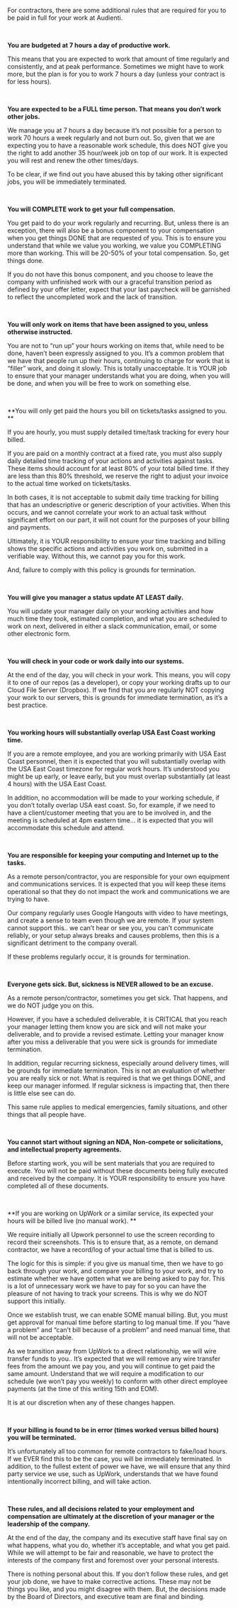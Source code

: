 For contractors, there are some additional rules that are required for you to be
paid in full for your work at Audienti.

 

**You are budgeted at 7 hours a day of productive work.**

This means that you are expected to work that amount of time regularly and
consistently, and at peak performance. Sometimes we might have to work more, but
the plan is for you to work 7 hours a day (unless your contract is for less
hours).

 

**You are expected to be a FULL time person. That means you don’t work other
jobs.**

We manage you at 7 hours a day because it’s not possible for a person to work 70
hours a week regularly and not burn out. So, given that we are expecting you to
have a reasonable work schedule, this does NOT give you the right to add another
35 hour/week job on top of our work. It is expected you will rest and renew the
other times/days.

To be clear, if we find out you have abused this by taking other significant
jobs, you will be immediately terminated.

 

**You will COMPLETE work to get your full compensation.**

You get paid to do your work regularly and recurring. But, unless there is an
exception, there will also be a bonus component to your compensation when you
get things DONE that are requested of you. This is to ensure you understand that
while we value you working, we value you COMPLETING more than working. This will
be 20-50% of your total compensation. So, get things done.

If you do not have this bonus component, and you choose to leave the company
with unfinished work with our a graceful transition period as defined by your
offer letter, expect that your last paycheck will be garnished to reflect the
uncompleted work and the lack of transition.

 

**You will only work on items that have been assigned to you, unless otherwise
instructed.**

You are not to “run up” your hours working on items that, while need to be done,
haven’t been expressly assigned to you. It’s a common problem that we have that
people run up their hours, continuing to charge for work that is “filler” work,
and doing it slowly. This is totally unacceptable. It is YOUR job to ensure that
your manager understands what you are doing, when you will be done, and when you
will be free to work on something else.

 

**You will only get paid the hours you bill on tickets/tasks assigned to you. **

If you are hourly, you must supply detailed time/task tracking for every hour
billed.

If you are paid on a monthly contract at a fixed rate, you must also supply
daily detailed time tracking of your actions and activities against tasks.
These items should account for at least 80% of your total billed time.  If they
are less than this 80% threshold, we reserve the right to adjust your invoice to
the actual time worked on tickets/tasks.

In both cases, it is not acceptable to submit daily time tracking for billing
that has an undescriptive or generic description of your activities. When this
occurs, and we cannot correlate your work to an actual task without significant
effort on our part, it will not count for the purposes of your billing and
payments.

Ultimately, it is YOUR responsibility to ensure your time tracking and billing
shows the specific actions and activities you work on, submitted in a verifiable
way. Without this, we cannot pay you for this work.

And, failure to comply with this policy is grounds for termination.

 

**You will give you manager a status update AT LEAST daily.**

You will update your manager daily on your working activities and how much time
they took, estimated completion, and what you are scheduled to work on next,
delivered in either a slack communication, email, or some other electronic form.

 

**You will check in your code or work daily into our systems.**

At the end of the day, you will check in your work. This means, you will copy it
to one of our repos (as a developer), or copy your working drafts up to our
Cloud File Server (Dropbox). If we find that you are regularly NOT copying your
work to our servers, this is grounds for immediate termination, as it’s a best
practice.

 

**You working hours will substantially overlap USA East Coast working time.**

If you are a remote employee, and you are working primarily with USA East Coast
personnel, then it is expected that you will substantially overlap with the USA
East Coast timezone for regular work hours. It’s understood you might be up
early, or leave early, but you must overlap substantially (at least 4 hours)
with the USA East Coast.

In addition, no accommodation will be made to your working schedule, if you
don’t totally overlap USA east coast. So, for example, if we need to have a
client/customer meeting that you are to be involved in, and the meeting is
scheduled at 4pm eastern time… it is expected that you will accommodate this
schedule and attend.

 

**You are responsible for keeping your computing and Internet up to the tasks.**

As a remote person/contractor, you are responsible for your own equipment and
communications services. It is expected that you will keep these items
operational so that they do not impact the work and communications we are trying
to have.

Our company regularly uses Google Hangouts with video to have meetings, and
create a sense to team even though we are remote. If your system cannot support
this.. we can’t hear or see you, you can’t communicate reliably, or your setup
always breaks and causes problems, then this is a significant detriment to the
company overall.

If these problems regularly occur, it is grounds for termination.

 

**Everyone gets sick. But, sickness is NEVER allowed to be an excuse.**

As a remote person/contractor, sometimes you get sick. That happens, and we do
NOT judge you on this.

However, if you have a scheduled deliverable, it is CRITICAL that you reach your
manager letting them know you are sick and will not make your deliverable, and
to provide a revised estimate. Letting your manager know after you miss a
deliverable that you were sick is grounds for immediate termination.

In addition, regular recurring sickness, especially around delivery times, will
be grounds for immediate termination. This is not an evaluation of whether you
are really sick or not. What is required is that we get things DONE, and keep
our manager informed. If regular sickness is impacting that, then there is
little else see can do.

This same rule applies to medical emergencies, family situations, and other
things that all people have.

 

**You cannot start without signing an NDA, Non-compete or solicitations, and
intellectual property agreements.**

Before starting work, you will be sent materials that you are required to
execute. You will not be paid without these documents being fully executed and
received by the company. It is YOUR responsibility to ensure you have completed
all of these documents.

 

**If you are working on UpWork or a similar service, its expected your hours
will be billed live (no manual work). **

We require initially all Upwork personnel to use the screen recording to record
their screenshots. This is to ensure that, as a remote, on demand contractor, we
have a record/log of your actual time that is billed to us.

The logic for this is simple: if you give us manual time, then we have to go
back through your work, and compare your billing to your work, and try to
estimate whether we have gotten what we are being asked to pay for.  This is a
lot of unnecessary work we have to pay for so you can have the pleasure of not
having to track your screens. This is why we do NOT support this initially.

Once we establish trust, we can enable SOME manual billing. But, you must get
approval for manual time before starting to log manual time. If you “have a
problem” and “can’t bill because of a problem” and need manual time, that will
not be acceptable.

As we transition away from UpWork to a direct relationship, we will wire
transfer funds to you.. It’s expected that we will remove any wire transfer fees
from the amount we pay you, and you will continue to get paid the same amount.
Understand that we will require a modification to our schedule (we won’t pay you
weekly) to conform with other direct employee payments (at the time of this
writing 15th and EOM).

It is at our discretion when any of these changes happen.

 

**If your billing is found to be in error (times worked versus billed hours) you
will be terminated.**

It’s unfortunately all too common for remote contractors to fake/load hours. If
we EVER find this to be the case, you will be immediately terminated. In
addition, to the fullest extent of power we have, we will ensure that any third
party service we use, such as UpWork, understands that we have found
intentionally incorrect billing, and will take action.

 

**These rules, and all decisions related to your employment and compensation are
ultimately at the discretion of your manager or the leadership of the company.**

At the end of the day, the company and its executive staff have final say on
what happens, what you do, whether it’s acceptable, and what you get paid. While
we will attempt to be fair and reasonable, we have to protect the interests of
the company first and foremost over your personal interests.

There is nothing personal about this. If you don’t follow these rules, and get
your job done, we have to make corrective actions. These may not be things you
like, and you might disagree with them. But, the decisions made by the Board of
Directors, and executive team are final and binding.
